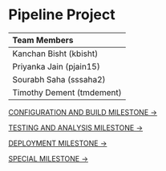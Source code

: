 # Pipeline Project

| **Team Members** |
| :--- |
| Kanchan Bisht (kbisht) |
| Priyanka Jain (pjain15) |
| Sourabh Saha (sssaha2) |
| Timothy Dement (tmdement) |

[CONFIGURATION AND BUILD MILESTONE &#8594;](https://github.com/Timothy-Dement/ContinuousDeployment/tree/cm+build)

[TESTING AND ANALYSIS MILESTONE &#8594;](https://github.com/Timothy-Dement/ContinuousDeployment/tree/test+analysis)

[DEPLOYMENT MILESTONE &#8594;](https://github.com/Timothy-Dement/ContinuousDeployment/tree/deploy)

[SPECIAL MILESTONE &#8594;](https://github.com/Timothy-Dement/ContinuousDeployment/tree/special)
